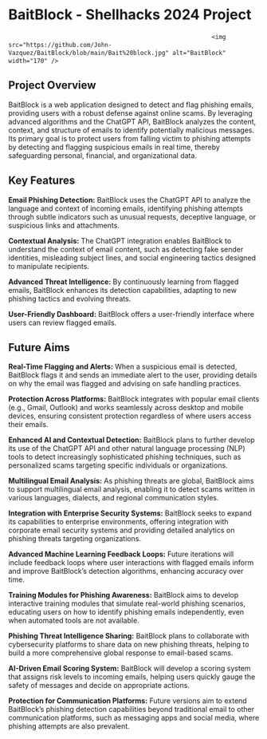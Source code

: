 # BaitBlock - Shellhacks 2024 Project            
                                                             <img src="https://github.com/John-Vazquez/BaitBlock/blob/main/Bait%20block.jpg" alt="BaitBlock" width="170" />

## Project Overview

BaitBlock is a web application designed to detect and flag phishing emails, providing users with a robust defense against online scams. By leveraging advanced algorithms and the ChatGPT API, BaitBlock analyzes the content, context, and structure of emails to identify potentially malicious messages. Its primary goal is to protect users from falling victim to phishing attempts by detecting and flagging suspicious emails in real time, thereby safeguarding personal, financial, and organizational data.


## Key Features


**Email Phishing Detection:** BaitBlock uses the ChatGPT API to analyze the language and context of incoming emails, identifying phishing attempts through subtle indicators such as unusual requests, deceptive language, or suspicious links and attachments.

**Contextual Analysis:** The ChatGPT integration enables BaitBlock to understand the context of email content, such as detecting fake sender identities, misleading subject lines, and social engineering tactics designed to manipulate recipients.

**Advanced Threat Intelligence:** By continuously learning from flagged emails, BaitBlock enhances its detection capabilities, adapting to new phishing tactics and evolving threats.

**User-Friendly Dashboard:** BaitBlock offers a user-friendly interface where users can review flagged emails.



## Future Aims


**Real-Time Flagging and Alerts:** When a suspicious email is detected, BaitBlock flags it and sends an immediate alert to the user, providing details on why the email was flagged and advising on safe handling practices.

**Protection Across Platforms:** BaitBlock integrates with popular email clients (e.g., Gmail, Outlook) and works seamlessly across desktop and mobile devices, ensuring consistent protection regardless of where users access their emails.

**Enhanced AI and Contextual Detection:** BaitBlock plans to further develop its use of the ChatGPT API and other natural language processing (NLP) tools to detect increasingly sophisticated phishing techniques, such as personalized scams targeting specific individuals or organizations.

**Multilingual Email Analysis:** As phishing threats are global, BaitBlock aims to support multilingual email analysis, enabling it to detect scams written in various languages, dialects, and regional communication styles.

**Integration with Enterprise Security Systems:** BaitBlock seeks to expand its capabilities to enterprise environments, offering integration with corporate email security systems and providing detailed analytics on phishing threats targeting organizations.

**Advanced Machine Learning Feedback Loops:** Future iterations will include feedback loops where user interactions with flagged emails inform and improve BaitBlock’s detection algorithms, enhancing accuracy over time.

**Training Modules for Phishing Awareness:** BaitBlock aims to develop interactive training modules that simulate real-world phishing scenarios, educating users on how to identify phishing emails independently, even when automated tools are not available.

**Phishing Threat Intelligence Sharing:** BaitBlock plans to collaborate with cybersecurity platforms to share data on new phishing threats, helping to build a more comprehensive global response to email-based scams.

**AI-Driven Email Scoring System:** BaitBlock will develop a scoring system that assigns risk levels to incoming emails, helping users quickly gauge the safety of messages and decide on appropriate actions.

**Protection for Communication Platforms:** Future versions aim to extend BaitBlock’s phishing detection capabilities beyond traditional email to other communication platforms, such as messaging apps and social media, where phishing attempts are also prevalent.
